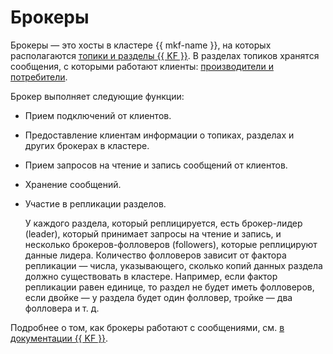# Брокеры

Брокеры — это хосты в кластере {{ mkf-name }}, на которых располагаются [топики и разделы {{ KF }}](topics.md).
В разделах топиков хранятся сообщения, с которыми работают клиенты: [производители и потребители](producers-consumers.md).

Брокер выполняет следующие функции:
- Прием подключений от клиентов.
- Предоставление клиентам информации о топиках, разделах и других брокерах в кластере.
- Прием запросов на чтение и запись сообщений от клиентов.
- Хранение сообщений.
- Участие в репликации разделов.

  У каждого раздела, который реплицируется, есть брокер-лидер (leader), который принимает запросы на чтение и запись, и несколько брокеров-фолловеров (followers), которые реплицируют данные лидера. Количество фолловеров зависит от фактора репликации — числа, указывающего, сколько копий данных раздела должно существовать в кластере. Например, если фактор репликации равен единице, то раздел не будет иметь фолловеров, если двойке — у раздела будет один фолловер, тройке — два фолловера и т. д.

Подробнее о том, как брокеры работают с сообщениями, см. [в документации {{ KF }}](https://kafka.apache.org/documentation/#semantics).

